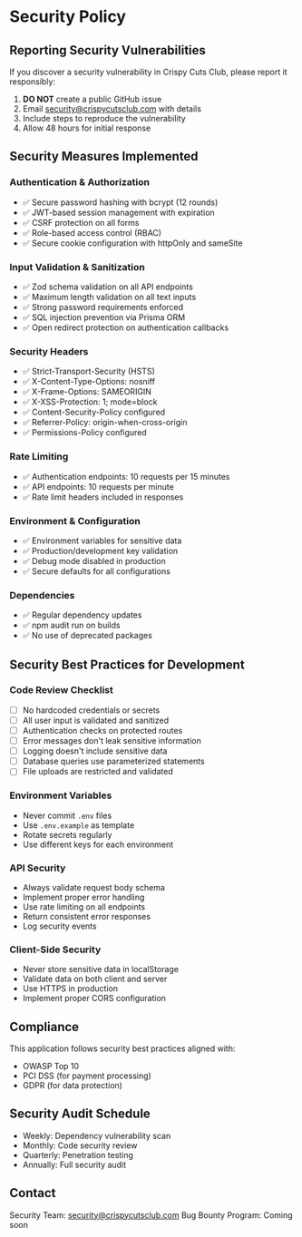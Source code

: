 # Security Policy

## Reporting Security Vulnerabilities

If you discover a security vulnerability in Crispy Cuts Club, please report it responsibly:

1. **DO NOT** create a public GitHub issue
2. Email security@crispycutsclub.com with details
3. Include steps to reproduce the vulnerability
4. Allow 48 hours for initial response

## Security Measures Implemented

### Authentication & Authorization
- ✅ Secure password hashing with bcrypt (12 rounds)
- ✅ JWT-based session management with expiration
- ✅ CSRF protection on all forms
- ✅ Role-based access control (RBAC)
- ✅ Secure cookie configuration with httpOnly and sameSite

### Input Validation & Sanitization
- ✅ Zod schema validation on all API endpoints
- ✅ Maximum length validation on all text inputs
- ✅ Strong password requirements enforced
- ✅ SQL injection prevention via Prisma ORM
- ✅ Open redirect protection on authentication callbacks

### Security Headers
- ✅ Strict-Transport-Security (HSTS)
- ✅ X-Content-Type-Options: nosniff
- ✅ X-Frame-Options: SAMEORIGIN
- ✅ X-XSS-Protection: 1; mode=block
- ✅ Content-Security-Policy configured
- ✅ Referrer-Policy: origin-when-cross-origin
- ✅ Permissions-Policy configured

### Rate Limiting
- ✅ Authentication endpoints: 10 requests per 15 minutes
- ✅ API endpoints: 10 requests per minute
- ✅ Rate limit headers included in responses

### Environment & Configuration
- ✅ Environment variables for sensitive data
- ✅ Production/development key validation
- ✅ Debug mode disabled in production
- ✅ Secure defaults for all configurations

### Dependencies
- ✅ Regular dependency updates
- ✅ npm audit run on builds
- ✅ No use of deprecated packages

## Security Best Practices for Development

### Code Review Checklist
- [ ] No hardcoded credentials or secrets
- [ ] All user input is validated and sanitized
- [ ] Authentication checks on protected routes
- [ ] Error messages don't leak sensitive information
- [ ] Logging doesn't include sensitive data
- [ ] Database queries use parameterized statements
- [ ] File uploads are restricted and validated

### Environment Variables
- Never commit `.env` files
- Use `.env.example` as template
- Rotate secrets regularly
- Use different keys for each environment

### API Security
- Always validate request body schema
- Implement proper error handling
- Use rate limiting on all endpoints
- Return consistent error responses
- Log security events

### Client-Side Security
- Never store sensitive data in localStorage
- Validate data on both client and server
- Use HTTPS in production
- Implement proper CORS configuration

## Compliance

This application follows security best practices aligned with:
- OWASP Top 10
- PCI DSS (for payment processing)
- GDPR (for data protection)

## Security Audit Schedule

- Weekly: Dependency vulnerability scan
- Monthly: Code security review
- Quarterly: Penetration testing
- Annually: Full security audit

## Contact

Security Team: security@crispycutsclub.com
Bug Bounty Program: Coming soon